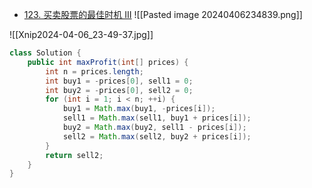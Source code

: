 - [123. 买卖股票的最佳时机 III](https://leetcode.cn/problems/best-time-to-buy-and-sell-stock-iii/)
![[Pasted image 20240406234839.png]]

![[Xnip2024-04-06_23-49-37.jpg]]
```java
class Solution {
    public int maxProfit(int[] prices) {
        int n = prices.length;
        int buy1 = -prices[0], sell1 = 0;
        int buy2 = -prices[0], sell2 = 0;
        for (int i = 1; i < n; ++i) {
            buy1 = Math.max(buy1, -prices[i]);
            sell1 = Math.max(sell1, buy1 + prices[i]);
            buy2 = Math.max(buy2, sell1 - prices[i]);
            sell2 = Math.max(sell2, buy2 + prices[i]);
        }
        return sell2;
    }
}
```

